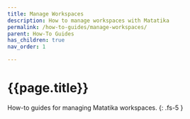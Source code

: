 ```yaml
---
title: Manage Workspaces
description: How to manage workspaces with Matatika
permalink: /how-to-guides/manage-workspaces/
parent: How-To Guides
has_children: true
nav_order: 1

---
```


# {{page.title}}

How-to guides for managing Matatika workspaces.
{: .fs-5 }
